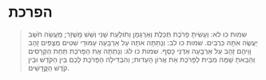 # הפרכת

> שמות כו לא: וְעָשִׂיתָ פָרֹכֶת תְּכֵלֶת וְאַרְגָּמָן וְתוֹלַעַת שָׁנִי וְשֵׁשׁ מָשְׁזָר; מַעֲשֵׂה חֹשֵׁב יַעֲשֶׂה אֹתָהּ כְּרֻבִים.
> שמות כו לב: וְנָתַתָּה אֹתָהּ עַל אַרְבָּעָה עַמּוּדֵי שִׁטִּים מְצֻפִּים זָהָב וָוֵיהֶם זָהָב עַל אַרְבָּעָה אַדְנֵי כָסֶף.
> שמות כו לג: וְנָתַתָּה אֶת הַפָּרֹכֶת תַּחַת הַקְּרָסִים וְהֵבֵאתָ שָׁמָּה מִבֵּית לַפָּרֹכֶת אֵת אֲרוֹן הָעֵדוּת; וְהִבְדִּילָה הַפָּרֹכֶת לָכֶם בֵּין הַקֹּדֶשׁ וּבֵין קֹדֶשׁ הַקֳּדָשִׁים. 
 

